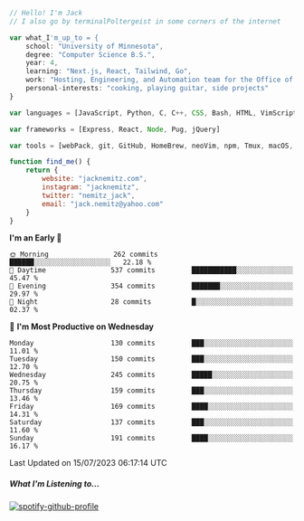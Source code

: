 ```javascript
// Hello! I'm Jack
// I also go by terminalPoltergeist in some corners of the internet

var what_I'm_up_to = {
    school: "University of Minnesota",
    degree: "Computer Science B.S.",
    year: 4,
    learning: "Next.js, React, Tailwind, Go",
    work: "Hosting, Engineering, and Automation team for the Office of Information Technology at UMN",
    personal-interests: "cooking, playing guitar, side projects"
}

var languages = [JavaScript, Python, C, C++, CSS, Bash, HTML, VimScript]

var frameworks = [Express, React, Node, Pug, jQuery]

var tools = [webPack, git, GitHub, HomeBrew, neoVim, npm, Tmux, macOS, Ubuntu, Docker, Nginx]

function find_me() {
    return {
        website: "jacknemitz.com",
        instagram: "jacknemitz",
        twitter: "nemitz_jack",
        email: "jack.nemitz@yahoo.com"
    }
}
```

<!--START_SECTION:waka-->
**I'm an Early 🐤** 

```text
🌞 Morning                262 commits         ██████░░░░░░░░░░░░░░░░░░░   22.18 % 
🌆 Daytime                537 commits         ███████████░░░░░░░░░░░░░░   45.47 % 
🌃 Evening                354 commits         ███████░░░░░░░░░░░░░░░░░░   29.97 % 
🌙 Night                  28 commits          █░░░░░░░░░░░░░░░░░░░░░░░░   02.37 % 
```
📅 **I'm Most Productive on Wednesday** 

```text
Monday                   130 commits         ███░░░░░░░░░░░░░░░░░░░░░░   11.01 % 
Tuesday                  150 commits         ███░░░░░░░░░░░░░░░░░░░░░░   12.70 % 
Wednesday                245 commits         █████░░░░░░░░░░░░░░░░░░░░   20.75 % 
Thursday                 159 commits         ███░░░░░░░░░░░░░░░░░░░░░░   13.46 % 
Friday                   169 commits         ████░░░░░░░░░░░░░░░░░░░░░   14.31 % 
Saturday                 137 commits         ███░░░░░░░░░░░░░░░░░░░░░░   11.60 % 
Sunday                   191 commits         ████░░░░░░░░░░░░░░░░░░░░░   16.17 % 
```



 Last Updated on 15/07/2023 06:17:14 UTC
<!--END_SECTION:waka-->

##### What I'm Listening to...

[![spotify-github-profile](https://spotify-github-profile.vercel.app/api/view?uid=jack.nemitz&cover_image=true&show_offline=true&bar_color=53b14f&bar_color_cover=false&background_color=121212FF)](https://spotify-github-profile.vercel.app/api/view?uid=jack.nemitz&redirect=true)

